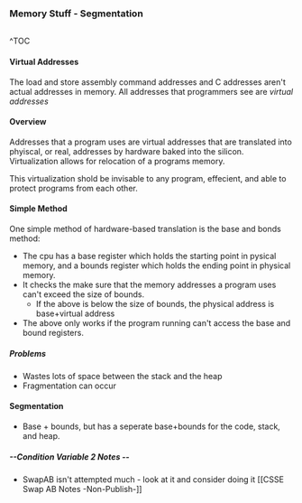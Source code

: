 ### Memory Stuff - Segmentation
```toc
```
^TOC

#### Virtual Addresses
The load and store assembly command addresses and C addresses aren't actual addresses in memory. All addresses that programmers see are *virtual addresses*

#### Overview
Addresses that a program uses are virtual addresses that are translated into phyiscal, or real, addresses by hardware baked into the silicon. Virtualization allows for relocation of a programs memory.

This virtualization shold be invisable to any program, effecient, and able to protect programs from each other.

#### Simple Method
One simple method of hardware-based translation is the base and bonds method:
- The cpu has a base register which holds the starting point in pysical memory, and a bounds register which holds the ending point in physical memory.
- It checks the make sure that the memory addresses a program uses can't exceed the size of bounds. 
	- If the above is below the size of bounds, the physical address is base+virtual address
- The above only works if the program running can't access the base and bound registers.
##### Problems
 - Wastes lots of space between the stack and the heap
 - Fragmentation can occur
 
 #### Segmentation
 - Base + bounds, but has a seperate base+bounds for the code, stack, and heap.

##### --Condition Variable 2 Notes --
- SwapAB isn't attempted much - look at it and consider doing it
[[CSSE Swap AB Notes -Non-Publish-]]